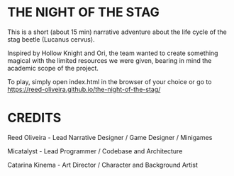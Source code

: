 # THE NIGHT OF THE STAG

This is a short (about 15 min) narrative adventure about the life cycle of the stag beetle (Lucanus cervus).

Inspired by Hollow Knight and Ori, the team wanted to create something magical with the limited resources we were given, bearing in mind the academic scope of the project.

To play, simply open index.html in the browser of your choice or go to https://reed-oliveira.github.io/the-night-of-the-stag/

# CREDITS

Reed Oliveira - Lead Narrative Designer / Game Designer / Minigames

Micatalyst - Lead Programmer / Codebase and Architecture

Catarina Kinema - Art Director / Character and Background Artist
